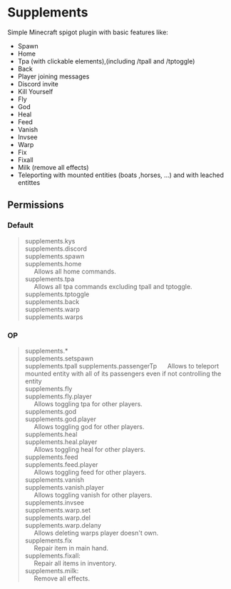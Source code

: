 # Supplements

Simple Minecraft spigot plugin with basic features like:

- Spawn
- Home
- Tpa (with clickable elements),(including /tpall and /tptoggle)
- Back
- Player joining messages
- Discord invite
- Kill Yourself
- Fly
- God
- Heal
- Feed
- Vanish
- Invsee
- Warp
- Fix
- Fixall
- Milk (remove all effects)
- Teleporting with mounted entities (boats ,horses, ...) and with leached entittes

## Permissions

### Default

>supplements.kys  
>supplements.discord  
>supplements.spawn  
>supplements.home  
>&nbsp;&nbsp;&nbsp;&nbsp; Allows all home commands.  
>supplements.tpa  
>&nbsp;&nbsp;&nbsp;&nbsp; Allows all tpa commands excluding tpall and tptoggle.  
>supplements.tptoggle  
>supplements.back    
>supplements.warp  
>supplements.warps  
### OP

>supplements.*  
>supplements.setspawn   
>supplements.tpall 
>supplements.passengerTp 
>&nbsp;&nbsp;&nbsp;&nbsp; Allows to teleport mounted entity with all of its passengers even if not controlling the entity  
>supplements.fly  
>supplements.fly.player   
>&nbsp;&nbsp;&nbsp;&nbsp; Allows toggling tpa for other players.  
>supplements.god  
>supplements.god.player  
>&nbsp;&nbsp;&nbsp;&nbsp; Allows toggling god for other players.  
>supplements.heal  
>supplements.heal.player  
>&nbsp;&nbsp;&nbsp;&nbsp; Allows toggling heal for other players.  
>supplements.feed  
>supplements.feed.player  
>&nbsp;&nbsp;&nbsp;&nbsp; Allows toggling feed for other players.  
>supplements.vanish  
>supplements.vanish.player  
>&nbsp;&nbsp;&nbsp;&nbsp; Allows toggling vanish for other players.  
>supplements.invsee  
>supplements.warp.set  
>supplements.warp.del  
>supplements.warp.delany  
>&nbsp;&nbsp;&nbsp;&nbsp; Allows deleting warps player doesn't own.    
>supplements.fix  
>&nbsp;&nbsp;&nbsp;&nbsp; Repair item in main hand.  
>supplements.fixall:  
>&nbsp;&nbsp;&nbsp;&nbsp; Repair all items in inventory.  
>supplements.milk:  
>&nbsp;&nbsp;&nbsp;&nbsp; Remove all effects.